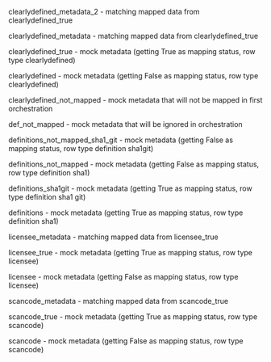clearlydefined_metadata_2 -  matching mapped data from clearlydefined_true

clearlydefined_metadata -  matching mapped data from clearlydefined_true

clearlydefined_true - mock metadata (getting True as mapping status, row type clearlydefined)

clearlydefined - mock metadata (getting False as mapping status, row type clearlydefined)

clearlydefined_not_mapped - mock metadata that will not be mapped in first orchestration

def_not_mapped - mock metadata that will be ignored in orchestration

definitions_not_mapped_sha1_git - mock metadata (getting False as mapping status, row type definition sha1git)

definitions_not_mapped - mock metadata (getting False as mapping status, row type definition sha1)

definitions_sha1git - mock metadata (getting True as mapping status, row type definition sha1 git)

definitions - mock metadata (getting True as mapping status, row type definition sha1)

licensee_metadata -  matching mapped data from licensee_true

licensee_true - mock metadata (getting True as mapping status, row type licensee)

licensee - mock metadata (getting False as mapping status, row type licensee)

scancode_metadata -  matching mapped data from scancode_true

scancode_true - mock metadata (getting True as mapping status, row type scancode)

scancode - mock metadata (getting False as mapping status, row type scancode)
